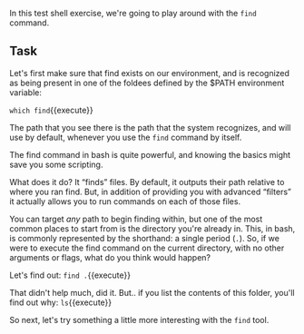 In this test shell exercise, we're going to play around with the `find` command.

## Task

Let's first make sure that find exists on our environment, and is recognized as being present in one of the foldees defined by the $PATH environment variable:

`which find`{{execute}}

The path that you see there is the path that the system recognizes, and will use by default, whenever you use the `find` command by itself.

The find command in bash is quite powerful, and knowing the basics might save you some scripting.

What does it do? It “finds” files. By default, it outputs their path relative to where you ran find. But, in addition of providing you with advanced “filters” it actually allows you to run commands on each of those files.

You can target _any_ path to begin finding within, but one of the most common places to start from is the directory you're already in. This, in bash, is commonly represented by the shorthand: a single period (`.`). So, if we were to execute the find command on the current directory, with no other arguments or flags, what do you think would happen?

Let's find out: `find .`{{execute}}

That didn't help much, did it. But.. if you list the contents of this folder, you'll find out why: `ls`{{execute}}

So next, let's try something a little more interesting with the `find` tool.
